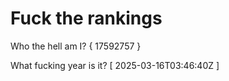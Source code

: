 # Fuck the rankings

Who the hell am I?
{ 17592757 }

What fucking year is it?
[ 2025-03-16T03:46:40Z ]
